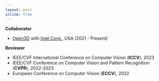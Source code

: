 ```yaml
---
layout: post
inline: true
---
```


**Collaborator**
- [Open3D](https://github.com/isl-org/Open3D) with [Intel Corp.](https://www.intel.com/), USA (2021 - Present)

**Reviewer**
- IEEE/CVF International Conference on Computer Vision (**ICCV**), 2023
- IEEE/CVF Conference on Computer Vision and Pattern Recognition (**CVPR**), 2022-2023
- European Conference on Computer Vision (**ECCV**), 2022
